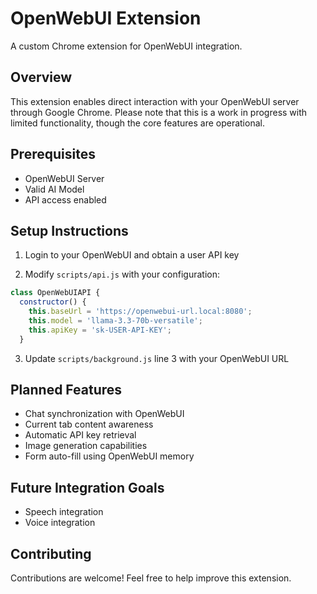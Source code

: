 # OpenWebUI Extension

A custom Chrome extension for OpenWebUI integration. 

## Overview

This extension enables direct interaction with your OpenWebUI server through Google Chrome. Please note that this is a work in progress with limited functionality, though the core features are operational.

## Prerequisites

- OpenWebUI Server
- Valid AI Model
- API access enabled

## Setup Instructions

1. Login to your OpenWebUI and obtain a user API key

2. Modify `scripts/api.js` with your configuration:
```javascript
class OpenWebUIAPI {
  constructor() {
    this.baseUrl = 'https://openwebui-url.local:8080';
    this.model = 'llama-3.3-70b-versatile';
    this.apiKey = 'sk-USER-API-KEY';
  }
```

3. Update `scripts/background.js` line 3 with your OpenWebUI URL

## Planned Features

- Chat synchronization with OpenWebUI
- Current tab content awareness
- Automatic API key retrieval
- Image generation capabilities
- Form auto-fill using OpenWebUI memory

## Future Integration Goals

- Speech integration
- Voice integration

## Contributing

Contributions are welcome! Feel free to help improve this extension.

